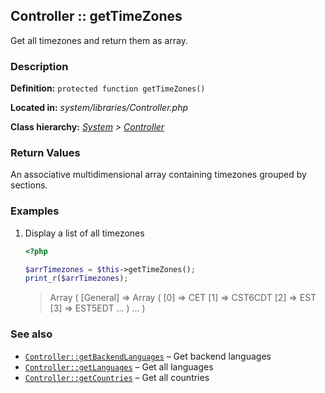 
Controller :: getTimeZones
-------------------------------------------

Get all timezones and return them as array.


### Description ###

**Definition:** `protected function getTimeZones()`

**Located in:** *system/libraries/Controller.php*

**Class hierarchy:** *[System](../System.md) > [Controller](../Controller.md)*


### Return Values ###

An associative multidimensional array containing timezones grouped by sections.


### Examples ###

1. Display a list of all timezones

	```php
	<?php

	$arrTimezones = $this->getTimeZones();
	print_r($arrTimezones);
	```
	> Array ( [General] => Array ( [0] => CET [1] => CST6CDT [2] => EST [3] => EST5EDT ... ) ... )


### See also ###

- [`Controller::getBackendLanguages`](getBackendLanguages.md) – Get backend languages
- [`Controller::getLanguages`](getLanguages.md) – Get all languages
- [`Controller::getCountries`](getCountries.md) – Get all countries